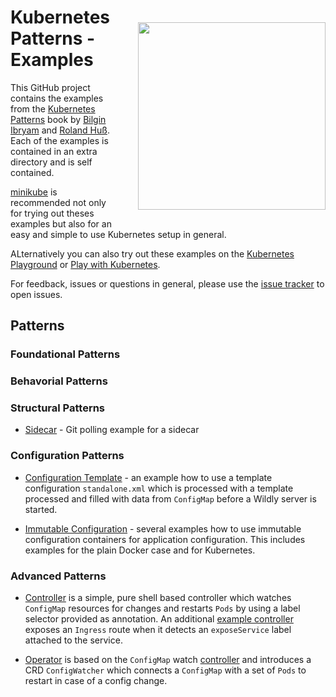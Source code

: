 
<a href="https://leanpub.com/k8spatterns"><img src="https://s3.amazonaws.com/titlepages.leanpub.com/k8spatterns/hero?1492193906" align="right" width="300px" style="float:right; margin: 50px 0px 20px 30px;"/></a>

# Kubernetes Patterns - Examples

This GitHub project contains the examples from the [Kubernetes Patterns](https://leanpub.com/k8spatterns) book by [Bilgin Ibryam](https://github.com/bibryam) and [Roland Huß](https://github.com/rhuss).
Each of the examples is contained in an extra directory and is self contained.

[minikube](https://github.com/kubernetes/minikube) is recommended not only for trying out theses examples but also for an easy and simple to use Kubernetes setup in general.

ALternatively you can also try out these examples on the [Kubernetes Playground](https://www.katacoda.com/courses/kubernetes/playground) or [Play with Kubernetes](https://labs.play-with-k8s.com/).

For feedback, issues or questions in general, please use the [issue tracker](https://github.com/bibryam/k8spatterns/issues) to open issues.

## Patterns

### Foundational Patterns

### Behavorial Patterns

### Structural Patterns

* [Sidecar](structural/Sidecar/README.adoc) - Git polling example for a sidecar

### Configuration Patterns

* [Configuration Template](configuration/ConfigurationTemplate/README.adoc) - an example how to use a template configuration `standalone.xml` which is processed with a template processed and filled with data from `ConfigMap` before a Wildly server is started.

* [Immutable Configuration](configuration/ImmutableConfiguration/README.adoc) - several examples how to use immutable configuration containers for application configuration. This includes examples for the plain Docker case and for Kubernetes.

### Advanced Patterns

* [Controller](advanced/Controller/README.adoc) is a simple, pure shell based controller which watches `ConfigMap` resources for changes and restarts `Pods` by using a label selector provided as annotation. An additional [example controller](advanced/Controller/expose-controller/README.adoc) exposes an `Ingress` route when it detects an `exposeService` label attached to the service.

* [Operator](advanced/Operator/README.adoc) is based on the `ConfigMap` watch [controller](advanced/Controller/README.adoc) and introduces a CRD `ConfigWatcher` which connects a `ConfigMap` with a set of `Pods` to restart in case of a config change.
